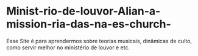 # Minist-rio-de-louvor-Alian-a-mission-ria-das-na-es-church-
Esse Site é para aprendermos sobre teorias musicais, dinâmicas de culto, como servir melhor no ministério de louvor e etc.
